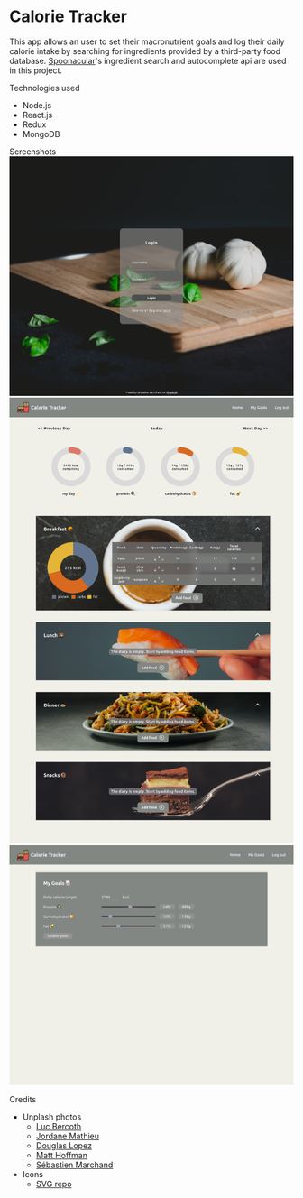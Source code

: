 # Calorie Tracker

This app allows an user to set their macronutrient goals and log their daily calorie intake by searching for ingredients provided by a third-party food database. [Spoonacular](https://spoonacular.com/)'s ingredient search and autocomplete api are used in this project.

Technologies used

- Node.js
- React.js
- Redux
- MongoDB

Screenshots
![login-page](./screenshots/login-page.png)
![diary-page](./screenshots/diary-page.png)
![goal-page](./screenshots/goal-page.png)

Credits

- Unplash photos
  - [Luc Bercoth](https://unsplash.com/photos/REPQln8St2E)
  - [Jordane Mathieu](https://unsplash.com/photos/k7VgPnWFcx8)
  - [Douglas Lopez](https://unsplash.com/photos/LlPLQGgYuio)
  - [Matt Hoffman](https://unsplash.com/photos/IE-gdqEg45M)
  - [Sébastien Marchand](https://unsplash.com/photos/oVIUvwm2dvM)
- Icons
  - [SVG repo](https://www.svgrepo.com/)
